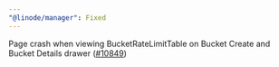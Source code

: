 ```yaml
---
"@linode/manager": Fixed
---
```


Page crash when viewing BucketRateLimitTable on Bucket Create and Bucket Details drawer ([#10849](https://github.com/linode/manager/pull/10849))
